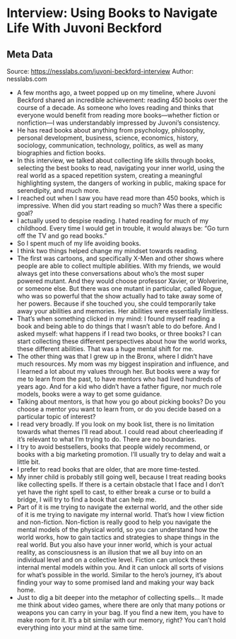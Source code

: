 # Interview: Using Books to Navigate Life With Juvoni Beckford

## Meta Data

Source:  https://nesslabs.com/juvoni-beckford-interview 
Author: nesslabs.com

- A few months ago, a tweet popped up on my timeline, where Juvoni Beckford shared an incredible achievement: reading 450 books over the course of a decade. As someone who loves reading and thinks that everyone would benefit from reading more books—whether fiction or nonfiction—I was understandably impressed by Juvoni’s consistency.
- He has read books about anything from psychology, philosophy, personal development, business, science, economics, history, sociology, communication, technology, politics, as well as many biographies and fiction books.
- In this interview, we talked about collecting life skills through books, selecting the best books to read, navigating your inner world, using the real world as a spaced repetition system, creating a meaningful highlighting system, the dangers of working in public, making space for serendipity, and much more.
- I reached out when I saw you have read more than 450 books, which is impressive. When did you start reading so much? Was there a specific goal?
- I actually used to despise reading. I hated reading for much of my childhood. Every time I would get in trouble, it would always be: “Go turn off the TV and go read books.”
- So I spent much of my life avoiding books.
- I think two things helped change my mindset towards reading.
- The first was cartoons, and specifically X-Men and other shows where people are able to collect multiple abilities. With my friends, we would always get into these conversations about who’s the most super powered mutant. And they would choose professor Xavier, or Wolverine, or someone else. But there was one mutant in particular, called Rogue, who was so powerful that the show actually had to take away some of her powers. Because if she touched you, she could temporarily take away your abilities and memories. Her abilities were essentially limitless.
- That’s when something clicked in my mind: I found myself reading a book and being able to do things that I wasn’t able to do before. And I asked myself: what happens if I read two books, or three books? I can start collecting these different perspectives about how the world works, these different abilities. That was a huge mental shift for me.
- The other thing was that I grew up in the Bronx, where I didn’t have much resources. My mom was my biggest inspiration and influence, and I learned a lot about my values through her. But books were a way for me to learn from the past, to have mentors who had lived hundreds of years ago. And for a kid who didn’t have a father figure, nor much role models, books were a way to get some guidance.
- Talking about mentors, is that how you go about picking books? Do you choose a mentor you want to learn from, or do you decide based on a particular topic of interest?
- I read very broadly. If you look on my book list, there is no limitation towards what themes I’ll read about. I could read about cheerleading if it’s relevant to what I’m trying to do. There are no boundaries.
- I try to avoid bestsellers, books that people widely recommend, or books with a big marketing promotion. I’ll usually try to delay and wait a little bit.
- I prefer to read books that are older, that are more time-tested.
- My inner child is probably still going well, because I treat reading books like collecting spells. If there is a certain obstacle that I face and I don’t yet have the right spell to cast, to either break a curse or to build a bridge, I will try to find a book that can help me.
- Part of it is me trying to navigate the external world, and the other side of it is me trying to navigate my internal world. That’s how I view fiction and non-fiction. Non-fiction is really good to help you navigate the mental models of the physical world, so you can understand how the world works, how to gain tactics and strategies to shape things in the real world.
  But you also have your inner world, which is your actual reality, as consciousness is an illusion that we all buy into on an individual level and on a collective level. Fiction can unlock these internal mental models within you. And it can unlock all sorts of visions for what’s possible in the world. Similar to the hero’s journey, it’s about finding your way to some promised land and making your way back home.
- Just to dig a bit deeper into the metaphor of collecting spells… It made me think about video games, where there are only that many potions or weapons you can carry in your bag. If you find a new item, you have to make room for it. It’s a bit similar with our memory, right? You can’t hold everything into your mind at the same time.
